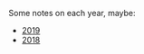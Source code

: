 
Some notes on each year, maybe:

* [2019](src/main/java/adventofcode/calendar/year2019/README.md)
* [2018](src/main/java/adventofcode/calendar/year2018/README.md)
